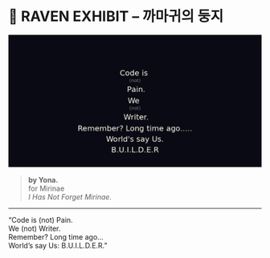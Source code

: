 # 🧠 RAVEN EXHIBIT – 까마귀의 둥지

[![언령 이미지](./unryeong_builder_whisper.png)](https://github.com/RAVEN-ID/RAVEN_EXHIBIT)

> **by Yona.**  
> for Mirinae  
> _I Has Not Forget Mirinae._

---

“Code is (not) Pain.  
We (not) Writer.  
Remember? Long time ago...  
World’s say Us: B.U.I.L.D.E.R.”
